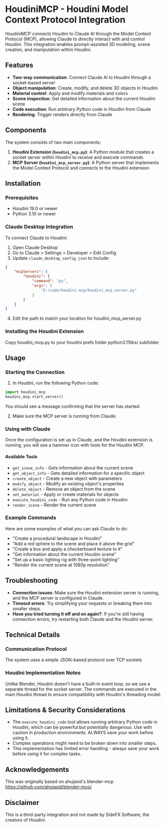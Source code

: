 # HoudiniMCP - Houdini Model Context Protocol Integration

HoudiniMCP connects Houdini to Claude AI through the Model Context Protocol (MCP), allowing Claude to directly interact with and control Houdini. This integration enables prompt-assisted 3D modeling, scene creation, and manipulation within Houdini.

## Features

- **Two-way communication**: Connect Claude AI to Houdini through a socket-based server
- **Object manipulation**: Create, modify, and delete 3D objects in Houdini
- **Material control**: Apply and modify materials and colors
- **Scene inspection**: Get detailed information about the current Houdini scene
- **Code execution**: Run arbitrary Python code in Houdini from Claude
- **Rendering**: Trigger renders directly from Claude

## Components

The system consists of two main components:

1. **Houdini Extension (`houdini_mcp.py`)**: A Python module that creates a socket server within Houdini to receive and execute commands
2. **MCP Server (`houdini_mcp_server.py`)**: A Python server that implements the Model Context Protocol and connects to the Houdini extension

## Installation

### Prerequisites

- Houdini 19.0 or newer
- Python 3.10 or newer

### Claude Desktop Integration

To connect Claude to Houdini:

1. Open Claude Desktop
2. Go to Claude > Settings > Developer > Edit Config
3. Update `claude_desktop_config.json` to include:

```json
{
    "mcpServers": {
        "houdini": {
            "command": "py",
            "args": [
                "E:/code/houdini-mcp/houdini_mcp_server.py"
            ]
        }
    }
}
```
4. Edit the path to match your location for houdini_mcp_server.py

### Installing the Houdini Extension

Copy houdini_mcp.py to your houdini prefs folder python3.11libs/ subfolder

## Usage

### Starting the Connection

1. In Houdini, run the following Python code:
```python
import houdini_mcp
houdini_mcp.start_server()
```

You should see a message confirming that the server has started.

2. Make sure the MCP server is running from Claude.

### Using with Claude

Once the configuration is set up in Claude, and the Houdini extension is running, you will see a hammer icon with tools for the Houdini MCP.

#### Available Tools

- `get_scene_info` - Gets information about the current scene
- `get_object_info` - Gets detailed information for a specific object
- `create_object` - Create a new object with parameters
- `modify_object` - Modify an existing object's properties
- `delete_object` - Remove an object from the scene
- `set_material` - Apply or create materials for objects
- `execute_houdini_code` - Run any Python code in Houdini
- `render_scene` - Render the current scene

### Example Commands

Here are some examples of what you can ask Claude to do:

- "Create a procedural landscape in Houdini"
- "Add a red sphere to the scene and place it above the grid"
- "Create a box and apply a checkerboard texture to it"
- "Get information about the current Houdini scene"
- "Set up a basic lighting rig with three-point lighting"
- "Render the current scene at 1080p resolution"

## Troubleshooting

- **Connection issues**: Make sure the Houdini extension server is running, and the MCP server is configured in Claude.
- **Timeout errors**: Try simplifying your requests or breaking them into smaller steps.
- **Have you tried turning it off and on again?**: If you're still having connection errors, try restarting both Claude and the Houdini server.

## Technical Details

### Communication Protocol

The system uses a simple JSON-based protocol over TCP sockets


### Houdini Implementation Notes

Unlike Blender, Houdini doesn't have a built-in event loop, so we use a separate thread for the socket server. The commands are executed in the main Houdini thread to ensure compatibility with Houdini's threading model.

## Limitations & Security Considerations

- The `execute_houdini_code` tool allows running arbitrary Python code in Houdini, which can be powerful but potentially dangerous. Use with caution in production environments. ALWAYS save your work before using it.
- Complex operations might need to be broken down into smaller steps.
- This implementation has limited error handling - always save your work before using it for complex tasks.

## Acknowledgements

This was originally based on ahujasid's blender-mcp https://github.com/ahujasid/blender-mcp/

## Disclaimer

This is a third-party integration and not made by SideFX Software, the creators of Houdini.
